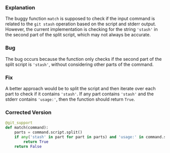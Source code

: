 ### Explanation
The buggy function `match` is supposed to check if the input command is related to the `git stash` operation based on the script and stderr output. However, the current implementation is checking for the string `'stash'` in the second part of the split script, which may not always be accurate.

### Bug
The bug occurs because the function only checks if the second part of the split script is `'stash'`, without considering other parts of the command.

### Fix
A better approach would be to split the script and then iterate over each part to check if it contains `'stash'`. If any part contains `'stash'` and the stderr contains `'usage:'`, then the function should return `True`.

### Corrected Version
```python
@git_support
def match(command):
    parts = command.script.split()
    if any('stash' in part for part in parts) and 'usage:' in command.stderr:
        return True
    return False
```